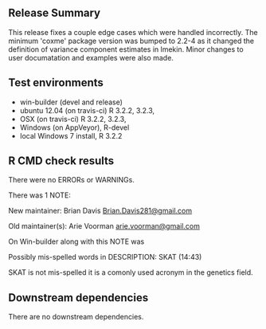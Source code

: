 ## Release Summary

This release fixes a couple edge cases which were handled incorrectly.  The minimum 'coxme' package version was bumped to 2.2-4 as it changed the definition of variance component estimates in lmekin. Minor changes to user documatation and examples were also made.

## Test environments
* win-builder (devel and release)
* ubuntu 12.04 (on travis-ci) R 3.2.2, 3.2.3, 
* OSX (on travis-ci) R 3.2.2, 3.2.3, 
* Windows (on AppVeyor), R-devel
* local Windows 7 install, R 3.2.2

## R CMD check results
There were no ERRORs or WARNINGs. 

There was 1 NOTE:

New maintainer:
  Brian Davis <Brian.Davis281@gmail.com>
  
Old maintainer(s):
  Arie Voorman <arie.voorman@gmail.com>
  
On Win-builder along with this NOTE was 


Possibly mis-spelled words in DESCRIPTION:
  SKAT (14:43)
  
SKAT is not mis-spelled it is a comonly used acronym in the genetics field.

## Downstream dependencies
There are no downstream dependencies.